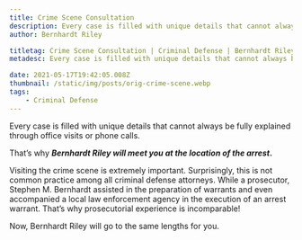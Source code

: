 ```yaml
---
title: Crime Scene Consultation
description: Every case is filled with unique details that cannot always be fully explained through office visits or phone calls.
author: Bernhardt Riley

titletag: Crime Scene Consultation | Criminal Defense | Bernhardt Riley
metadesc: Every case is filled with unique details that cannot always be fully explained through office visits or phone calls.

date: 2021-05-17T19:42:05.008Z
thumbnail: /static/img/posts/orig-crime-scene.webp
tags:
    - Criminal Defense
---
```


Every case is filled with unique details that cannot always be fully explained through office visits or phone calls.

That’s why **_Bernhardt Riley will meet you at the location of the arrest_.**

Visiting the crime scene is extremely important. Surprisingly, this is not common practice among all criminal defense attorneys. While a prosecutor, Stephen M. Bernhardt assisted in the preparation of
warrants and even accompanied a local law enforcement agency in the execution of an arrest warrant. That’s why prosecutorial experience is incomparable!

Now, Bernhardt Riley will go to the same lengths for you.
